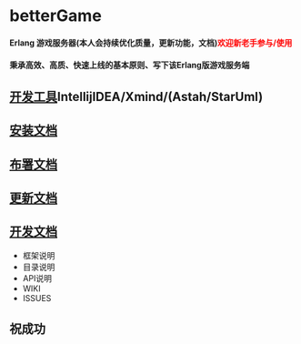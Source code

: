 # betterGame
#### Erlang 游戏服务器(本人会持续优化质量，更新功能，文档)<font color="red">欢迎新老手参与/使用</font>

#### 秉承高效、高质、快速上线的基本原则、写下该Erlang版游戏服务端
## [开发工具](https://github.com/wuchuguang/betterGame/blob/master/docs/tool.md "开发工具")IntellijIDEA/Xmind/(Astah/StarUml)
## [安装文档](https://github.com/wuchuguang/betterGame/blob/master/docs/install.md "安装文档")
## [布署文档](https://github.com/wuchuguang/betterGame/blob/master/docs/env.md "环境文档")
## [更新文档](https://github.com/wuchuguang/betterGame/blob/master/docs/update.md "更新文档")
## [开发文档](https://github.com/wuchuguang/betterGame/blob/master/docs/dev.md "更新文档")
- 框架说明
- 目录说明
- API说明
- WIKI
- ISSUES


##   祝成功
